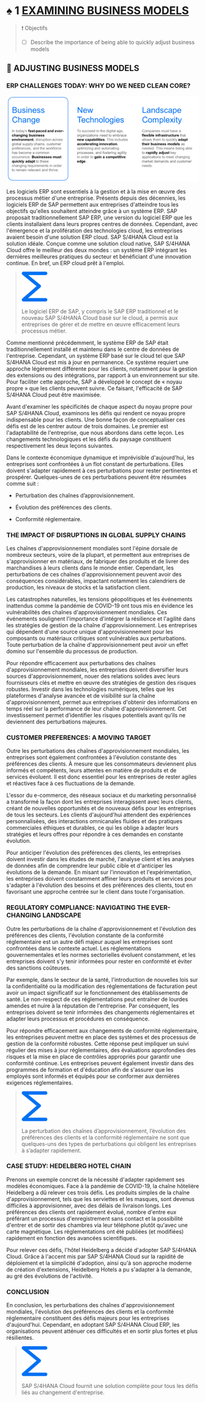 # ♠ 1 [EXAMINING BUSINESS MODELS](https://learning.sap.com/learning-journeys/managing-clean-core-for-sap-s-4hana-cloud/examining-business-models-1)

> :exclamation: Objectifs
>
> - [ ] Describe the importance of being able to quickly adjust business models

## :closed_book: ADJUSTING BUSINESS MODELS

### ERP CHALLENGES TODAY: WHY DO WE NEED CLEAN CORE?

![](./RESSOURCES/MCC100_01_U1L1_T1_001.png)

Les logiciels ERP sont essentiels à la gestion et à la mise en œuvre des processus métier d'une entreprise. Présents depuis des décennies, les logiciels ERP de SAP permettent aux entreprises d'atteindre tous les objectifs qu'elles souhaitent atteindre grâce à un système ERP. SAP proposait traditionnellement SAP ERP, une version du logiciel ERP que les clients installaient dans leurs propres centres de données. Cependant, avec l'émergence et la prolifération des technologies cloud, les entreprises avaient besoin d'une solution ERP cloud. SAP S/4HANA Cloud est la solution idéale. Conçue comme une solution cloud native, SAP S/4HANA Cloud offre le meilleur des deux mondes : un système ERP intégrant les dernières meilleures pratiques du secteur et bénéficiant d'une innovation continue. En bref, un ERP cloud prêt à l'emploi.

> ![](./RESSOURCES/299361_sum_blue_small.png)
>
> Le logiciel ERP de SAP, y compris le SAP ERP traditionnel et le nouveau SAP S/4HANA Cloud basé sur le cloud, a permis aux entreprises de gérer et de mettre en œuvre efficacement leurs processus métier.

Comme mentionné précédemment, le système ERP de SAP était traditionnellement installé et maintenu dans le centre de données de l'entreprise. Cependant, un système ERP basé sur le cloud tel que SAP S/4HANA Cloud est mis à jour en permanence. Ce système requiert une approche légèrement différente pour les clients, notamment pour la gestion des extensions ou des intégrations, par rapport à un environnement sur site. Pour faciliter cette approche, SAP a développé le concept de « noyau propre » que les clients peuvent suivre. Ce faisant, l'efficacité de SAP S/4HANA Cloud peut être maximisée.

Avant d'examiner les spécificités de chaque aspect du noyau propre pour SAP S/4HANA Cloud, examinons les défis qui rendent ce noyau propre indispensable pour les clients. Une bonne façon de conceptualiser ces défis est de les centrer autour de trois domaines. Le premier est l'adaptabilité de l'entreprise, que nous abordons dans cette leçon. Les changements technologiques et les défis du paysage constituent respectivement les deux leçons suivantes.

Dans le contexte économique dynamique et imprévisible d'aujourd'hui, les entreprises sont confrontées à un flot constant de perturbations. Elles doivent s'adapter rapidement à ces perturbations pour rester pertinentes et prospérer. Quelques-unes de ces perturbations peuvent être résumées comme suit :

- Perturbation des chaînes d’approvisionnement.

- Évolution des préférences des clients.

- Conformité réglementaire.

### THE IMPACT OF DISRUPTIONS IN GLOBAL SUPPLY CHAINS

Les chaînes d'approvisionnement mondiales sont l'épine dorsale de nombreux secteurs, voire de la plupart, et permettent aux entreprises de s'approvisionner en matériaux, de fabriquer des produits et de livrer des marchandises à leurs clients dans le monde entier. Cependant, les perturbations de ces chaînes d'approvisionnement peuvent avoir des conséquences considérables, impactant notamment les calendriers de production, les niveaux de stocks et la satisfaction client.

Les catastrophes naturelles, les tensions géopolitiques et les événements inattendus comme la pandémie de COVID-19 ont tous mis en évidence les vulnérabilités des chaînes d'approvisionnement mondiales. Ces événements soulignent l'importance d'intégrer la résilience et l'agilité dans les stratégies de gestion de la chaîne d'approvisionnement. Les entreprises qui dépendent d'une source unique d'approvisionnement pour les composants ou matériaux critiques sont vulnérables aux perturbations. Toute perturbation de la chaîne d'approvisionnement peut avoir un effet domino sur l'ensemble du processus de production.

Pour répondre efficacement aux perturbations des chaînes d'approvisionnement mondiales, les entreprises doivent diversifier leurs sources d'approvisionnement, nouer des relations solides avec leurs fournisseurs clés et mettre en œuvre des stratégies de gestion des risques robustes. Investir dans les technologies numériques, telles que les plateformes d'analyse avancée et de visibilité sur la chaîne d'approvisionnement, permet aux entreprises d'obtenir des informations en temps réel sur la performance de leur chaîne d'approvisionnement. Cet investissement permet d’identifier les risques potentiels avant qu’ils ne deviennent des perturbations majeures.

### CUSTOMER PREFERENCES: A MOVING TARGET

Outre les perturbations des chaînes d'approvisionnement mondiales, les entreprises sont également confrontées à l'évolution constante des préférences des clients. À mesure que les consommateurs deviennent plus informés et compétents, leurs attentes en matière de produits et de services évoluent. Il est donc essentiel pour les entreprises de rester agiles et réactives face à ces fluctuations de la demande.

L'essor du e-commerce, des réseaux sociaux et du marketing personnalisé a transformé la façon dont les entreprises interagissent avec leurs clients, créant de nouvelles opportunités et de nouveaux défis pour les entreprises de tous les secteurs. Les clients d'aujourd'hui attendent des expériences personnalisées, des interactions omnicanales fluides et des pratiques commerciales éthiques et durables, ce qui les oblige à adapter leurs stratégies et leurs offres pour répondre à ces demandes en constante évolution.

Pour anticiper l'évolution des préférences des clients, les entreprises doivent investir dans les études de marché, l'analyse client et les analyses de données afin de comprendre leur public cible et d'anticiper les évolutions de la demande. En misant sur l'innovation et l'expérimentation, les entreprises doivent constamment affiner leurs produits et services pour s'adapter à l'évolution des besoins et des préférences des clients, tout en favorisant une approche centrée sur le client dans toute l'organisation.

### REGULATORY COMPLIANCE: NAVIGATING THE EVER-CHANGING LANDSCAPE

Outre les perturbations de la chaîne d'approvisionnement et l'évolution des préférences des clients, l'évolution constante de la conformité réglementaire est un autre défi majeur auquel les entreprises sont confrontées dans le contexte actuel. Les réglementations gouvernementales et les normes sectorielles évoluent constamment, et les entreprises doivent s'y tenir informées pour rester en conformité et éviter des sanctions coûteuses.

Par exemple, dans le secteur de la santé, l'introduction de nouvelles lois sur la confidentialité ou la modification des réglementations de facturation peut avoir un impact significatif sur le fonctionnement des établissements de santé. Le non-respect de ces réglementations peut entraîner de lourdes amendes et nuire à la réputation de l'entreprise. Par conséquent, les entreprises doivent se tenir informées des changements réglementaires et adapter leurs processus et procédures en conséquence.

Pour répondre efficacement aux changements de conformité réglementaire, les entreprises peuvent mettre en place des systèmes et des processus de gestion de la conformité robustes. Cette réponse peut impliquer un suivi régulier des mises à jour réglementaires, des évaluations approfondies des risques et la mise en place de contrôles appropriés pour garantir une conformité continue. Les entreprises peuvent également investir dans des programmes de formation et d'éducation afin de s'assurer que les employés sont informés et équipés pour se conformer aux dernières exigences réglementaires.

> ![](./RESSOURCES/299361_sum_blue_small.png)
>
> La perturbation des chaînes d’approvisionnement, l’évolution des préférences des clients et la conformité réglementaire ne sont que quelques-uns des types de perturbations qui obligent les entreprises à s’adapter rapidement.

### CASE STUDY: HEDELBERG HOTEL CHAIN

Prenons un exemple concret de la nécessité d'adapter rapidement ses modèles économiques. Face à la pandémie de COVID-19, la chaîne hôtelière Heidelberg a dû relever ces trois défis. Les produits simples de la chaîne d'approvisionnement, tels que les serviettes et les masques, sont devenus difficiles à approvisionner, avec des délais de livraison longs. Les préférences des clients ont rapidement évolué, nombre d'entre eux préférant un processus d'enregistrement sans contact et la possibilité d'entrer et de sortir des chambres via leur téléphone plutôt qu'avec une carte magnétique. Les réglementations ont été publiées (et modifiées) rapidement en fonction des avancées scientifiques.

Pour relever ces défis, l'hôtel Heidelberg a décidé d'adopter SAP S/4HANA Cloud. Grâce à l'accent mis par SAP S/4HANA Cloud sur la rapidité de déploiement et la simplicité d'adoption, ainsi qu'à son approche moderne de création d'extensions, Heidelberg Hotels a pu s'adapter à la demande, au gré des évolutions de l'activité.

### CONCLUSION

En conclusion, les perturbations des chaînes d'approvisionnement mondiales, l'évolution des préférences des clients et la conformité réglementaire constituent des défis majeurs pour les entreprises d'aujourd'hui. Cependant, en adoptant SAP S/4HANA Cloud ERP, les organisations peuvent atténuer ces difficultés et en sortir plus fortes et plus résilientes.

> ![](./RESSOURCES/299361_sum_blue_small.png)
>
> SAP S/4HANA Cloud fournit une solution complète pour tous les défis liés au changement d'entreprise.
